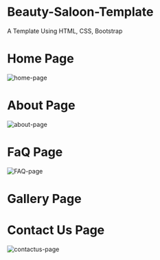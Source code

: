 # Beauty-Saloon-Template
A Template Using HTML, CSS, Bootstrap


# Home Page

![home-page](https://user-images.githubusercontent.com/75694208/143524679-68f2e7a7-a208-4330-9eea-757b6f5503e9.png)


# About Page

![about-page](https://user-images.githubusercontent.com/75694208/143524707-f89d257f-40ee-4f6c-af13-9b2388dba4b7.png)


# FaQ Page

![FAQ-page](https://user-images.githubusercontent.com/75694208/143524744-5434ab40-c909-4848-87d6-ddd418d5a895.png)


# Gallery Page




# Contact Us Page

![contactus-page](https://user-images.githubusercontent.com/75694208/143524826-b3c7f7fa-d55d-407d-bb30-70bd221fe973.png)
